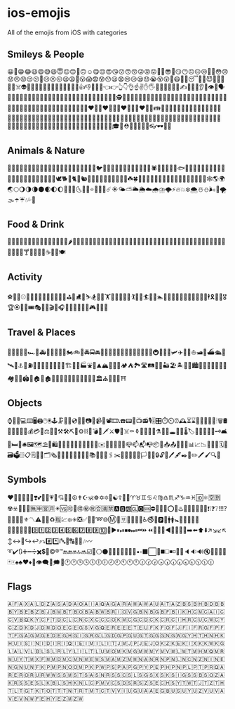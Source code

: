 # ios-emojis
All of the emojis from iOS with categories

## Smileys & People
😀😬😁😂😃😄😅😆😇😉😊🙂🙃☺️😋😌😍😘😗😙😚😜😝😛🤑🤓😎🤗😏😶😐😑😒🙄🤔😳😞😟😠😡😔😕🙁☹️😣😖😫😩😤😮😱😨😰😯😦😧😢😥😪😓😭😵😲🤐😷🤒🤕😴💤💩😈👿👹👺👻💀☠️👽👾🤖😺😸😹😻😼😽🙀😿😾🙌👏👍👎👊✊👋👈👉👆👇👌☝️️✌️️✋🖐👐💪🙏🖖🤘🖕✍️️💅👄👅👂👃👁👀🗣👤👥👶👦👧👨👩👱‍♀️👱👴👵👲👳‍♀️👳👮‍♀️👮👷‍♀️👷💂‍♀️💂🕵️‍♀️🕵🎅👸👰👼🙇‍♀️🙇💁💁‍♂️🙅🙅‍♂️🙆🙆‍♂️🙋🙋‍♂️🙎🙎‍♂️🙍🙍‍♂️💇💇‍♂️💆💆‍♂️💃👯👯‍♂️🚶‍♀️🚶🏃‍♀️🏃👫👭👬💑👩‍❤️‍👩👨‍❤️‍👨💏👩‍❤️‍💋‍👩👨‍❤️‍💋‍👨👪👨‍👩‍👧👨‍👩‍👧‍👦👨‍👩‍👦‍👦👨‍👩‍👧‍👧👩‍👩‍👦👩‍👩‍👧👩‍👩‍👧‍👦👩‍👩‍👦‍👦👩‍👩‍👧‍👧👨‍👨‍👦👨‍👨‍👧👨‍👨‍👧‍👦👨‍👨‍👦‍👦👨‍👨‍👧‍👧👩‍👦👩‍👧👩‍👧‍👦👩‍👦‍👦👩‍👧‍👧👨‍👦👨‍👧👨‍👧‍👦👨‍👦‍👦👨‍👧‍👧👚👕👖👔👗👙👘💄💋👣👠👡👢👞👟👒🎩🎓👑⛑🎒👝👛👜💼👓🕶💍🌂

## Animals & Nature
🐶🐱🐭🐹🐰🐻🐼🐨🐯🦁🐮🐷🐽🐸🐙🐵🙈🙉🙊🐒🐔🐧🐦🐤🐣🐥🐺🐗🐴🦄🐝🐛🐌🐞🐜🕷🦂🦀🐍🐢🐠🐟🐡🐬🐳🐋🐊🐆🐅🐃🐂🐄🐪🐫🐘🐐🐏🐑🐎🐖🐀🐁🐓🦃🕊🐕🐩🐈🐇🐿🐾🐉🐲🌵🎄🌲🌳🌴🌱🌿☘️🍀🎍🎋🍃🍂🍁🌾🌺🌻🌹🌷🌼🌸💐🍄🌰🎃🐚🕸🌎🌍🌏🌕🌖🌗🌘🌑🌒🌓🌔🌚🌝🌛🌜🌞🌙⭐️🌟💫✨☄️☀️🌤⛅️🌥🌦☁️🌧⛈🌩⚡️🔥💥❄️🌨☃️⛄️🌬💨🌪🌫☂️☔️💧💦🌊

## Food & Drink
🍏🍎🍐🍊🍋🍌🍉🍇🍓🍈🍒🍑🍍🍅🍆🌶🌽🍠🍯🍞🧀🍗🍖🍤🍳🍔🍟🌭🍕🍝🌮🌯🍜🍲🍥🍣🍱🍛🍙🍚🍘🍢🍡🍧🍨🍦🍰🎂🍮🍬🍭🍫🍿🍩🍪🍺🍻🍷🍸🍹🍾🍶🍵☕️🍼🍴🍽

## Activity
⚽️🏀🏈⚾️🎾🏐🏉🎱🏓🏸🏒🏑🏏🏹⛳️🎣⛸🎿⛷🏂🏋️‍♀️🏋⛹️‍♀️⛹🏌️‍♀️🏌🏄‍♀️🏄🏊‍♀️🏊🚣‍♀️🚣🏇🚴‍♀️🚴🚵‍♀️🚵🛀🕴🎗🎽🏅🎖🏆🏵🎯🎫🎟🎭🎨🎪🎬🎤🎧🎼🎹🎷🎺🎸🎻🎮🎰🎲🎳

## Travel & Places
🚗🚕🚙🚌🚎🏎🚓🚑🚒🚐🚚🚛🚜🏍🚲🚨🚔🚍🚘🚖🚡🚠🚟🚃🚋🚝🚄🚅🚈🚞🚂🚆🚇🚊🚉🚁🛩✈️🛫🛬⛵️🛥🚤⛴🛳🚀🛰💺⚓️🚧⛽️🚏🚦🚥🏁🚢🎡🎢🎠🏗🌁🗼🏭⛲️🎑⛰🏔🗻🌋🗾🏕⛺️🏞🛣🛤🌅🌄🏜🏖🏝🌇🌆🏙🌃🌉🌌🌠🎇🎆🌈🏘🏰🏯🏟🗽🏠🏡🏚🏢🏬🏣🏤🏥🏦🏨🏪🏫🏩💒🏛⛪️🕌🕍🕋⛩

## Objects
⌚️📱📲💻⌨️🖥🖨🖱🖲🕹🗜💽💾💿📀📼📷📸📹🎥📽🎞📞☎️📟📠📺📻🎙🎚🎛⏱⏲⏰🕰⏳⌛️📡🔋🔌💡🔦🕯🗑🛢💸💵💴💶💷💰💳💎⚖️🔧🔨⚒️🛠⛏🔩⚙️⛓🔫💣🔪🗡⚔️🛡🚬☠️⚰️⚱️🏺🔮📿💈⚗️🔭🔬🕳💊💉🌡🏷🔖🚽🚿🛁🔑🗝🛋🛌🛏🚪🛎🖼🗺⛱🗿🛍🎈🎏🎀🎁🎊🎉🎎🎐🎌🏮✉️📩📨📧💌📮📪📫📬📭📦📯📥📤📜📃📑📊📈📉📄📅📆🗓📇🗃🗳🗄📋🗒📁📂🗂🗞📰📓📕📗📘📙📔📒📚📖🔗📎🖇✂️📐📏📌📍🚩🏳🏴🔐🔒🔓🔏🖊🖋✒️📝✏️🖍🖌🔍🔎

## Symbols
❤️💛💚💙💜💔❣️💕💞💓💗💖💘💝💟☮️✝️☪️🕉☸️✡️🔯🕎☯️☦️🛐⛎♈️♉️♊️♋️♌️♍️♎️♏️♐️♑️♒️♓️🆔⚛️🈳️🈹️☢️☣️📴📳🈶🈚️🈸🈺🈷✴️🆚🉑💮🉐㊙️㊗️🈴🈵🈲🅰🅱🆎🆑🅾🆘⛔️📛🚫❌⭕️💢♨️🚷🚯🚳🚱🔞📵❗️❕❓❔‼️⁉️💯🔅🔆🔱⚜〽️⚠️🚸🔰♻️🈯️💹❇️✳️❎✅💠🌀➿🌐Ⓜ️🏧🈂🛂🛃🛄🛅♿️🚭🚾🅿️🚰🚹🚺🚼🚻🚮🎦📶🈁🆖🆗🆙🆒🆕🆓0️⃣1️⃣2️⃣3️⃣4️⃣5️⃣6️⃣7️⃣8️⃣9️⃣🔟🔢▶️⏸⏯⏹⏺⏭⏮⏩⏪🔀🔁🔂◀️🔼🔽⏫⏬➡️⬅️⬆️⬇️↗️↘️↙️↖️↕️↔️🔄↪️↩️⤴️⤵️#️⃣*️⃣ℹ️🔤🔡🔠🔣🎵🎶〰➰✔️🔃➕➖➗✖️💲💱©️®️™️🔚🔙🔛🔝🔜☑️🔘⚪️⚫️🔴🔵🔸🔹🔶🔷🔺▪️▫️⬛️⬜️🔻◼️◻️◾️◽️🔲🔳🔈🔉🔊🔇📣📢🔔🔕🃏🀄️♠️♣️♥️♦️🎴👁‍🗨💭🗯💬🕐🕑🕒🕓🕔🕕🕖🕗🕘🕙🕚🕛🕜🕝🕞🕟🕠🕡🕢🕣🕤🕥🕦🕧

## Flags
🇦🇫🇦🇽🇦🇱🇩🇿🇦🇸🇦🇩🇦🇴🇦🇮🇦🇶🇦🇬🇦🇷🇦🇲🇦🇼🇦🇺🇦🇹🇦🇿🇧🇸🇧🇭🇧🇩🇧🇧
🇧🇾🇧🇪🇧🇿🇧🇯🇧🇲🇧🇹🇧🇴🇧🇦🇧🇼🇧🇷🇮🇴🇻🇬🇧🇳🇧🇬🇧🇫🇧🇮🇰🇭🇨🇲🇨🇦🇮🇨
🇨🇻🇧🇶🇰🇾🇨🇫🇹🇩🇨🇱🇨🇳🇨🇽🇨🇨🇨🇴🇰🇲🇨🇬🇨🇩🇨🇰🇨🇷🇨🇮🇭🇷🇨🇺🇨🇼🇨🇾
🇨🇿🇩🇰🇩🇯🇩🇲🇩🇴🇪🇨🇪🇬🇸🇻🇬🇶🇪🇷🇪🇪🇪🇹🇪🇺🇫🇰🇫🇴🇫🇯🇫🇮🇫🇷🇬🇫🇵🇫
🇹🇫🇬🇦🇬🇲🇬🇪🇩🇪🇬🇭🇬🇮🇬🇷🇬🇱🇬🇩🇬🇵🇬🇺🇬🇹🇬🇬🇬🇳🇬🇼🇬🇾🇭🇹🇭🇳🇭🇰
🇭🇺🇮🇸🇮🇳🇮🇩🇮🇷🇮🇶🇮🇪🇮🇲🇮🇱🇮🇹🇯🇲🇯🇵🇯🇪🇯🇴🇰🇿🇰🇪🇰🇮🇽🇰🇰🇼🇰🇬
🇱🇦🇱🇻🇱🇧🇱🇸🇱🇷🇱🇾🇱🇮🇱🇹🇱🇺🇲🇴🇲🇰🇲🇬🇲🇼🇲🇾🇲🇻🇲🇱🇲🇹🇲🇭🇲🇶🇲🇷
🇲🇺🇾🇹🇲🇽🇫🇲🇲🇩🇲🇨🇲🇳🇲🇪🇲🇸🇲🇦🇲🇿🇲🇲🇳🇦🇳🇷🇳🇵🇳🇱🇳🇨🇳🇿🇳🇮🇳🇪
🇳🇬🇳🇺🇳🇫🇰🇵🇲🇵🇳🇴🇴🇲🇵🇰🇵🇼🇵🇸🇵🇦🇵🇬🇵🇾🇵🇪🇵🇭🇵🇳🇵🇱🇵🇹🇵🇷🇶🇦
🇷🇪🇷🇴🇷🇺🇷🇼🇼🇸🇸🇲🇸🇹🇸🇦🇸🇳🇷🇸🇸🇨🇸🇱🇸🇬🇸🇽🇸🇰🇸🇮🇬🇸🇸🇧🇸🇴🇿🇦
🇰🇷🇸🇸🇪🇸🇱🇰🇧🇱🇸🇭🇰🇳🇱🇨🇵🇲🇻🇨🇸🇩🇸🇷🇸🇿🇸🇪🇨🇭🇸🇾🇹🇼🇹🇯🇹🇿🇹🇭
🇹🇱🇹🇬🇹🇰🇹🇴🇹🇹🇹🇳🇹🇷🇹🇲🇹🇨🇹🇻🇻🇮🇺🇬🇺🇦🇦🇪🇬🇧🇺🇸🇺🇾🇺🇿🇻🇺🇻🇦
🇻🇪🇻🇳🇼🇫🇪🇭🇾🇪🇿🇲🇿🇼
